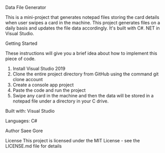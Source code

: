 Data File Generator

This is a mini-project that generates notepad files storing the card details when user swipes a card in the machine.
This project generates files on a daily basis and updates the file data accordingly. It's built with C#. NET in Visual Studio.

Getting Started

These instructions will give you a brief idea about how to implement this piece of code.


1. Install Visual Studio 2019
2. Clone the entire project directory from GitHub using the command git clone  account 
3. Create a console app project
4. Paste the code and run the project
5. Swipe any card in the machine and then the data will be stored in a notepad file under a directory in your C drive.




Built with: Visual Studio 

Languages: C#

Author
Saee Gore

License
This project is licensed under the MIT License - see the LICENSE.md file for details
